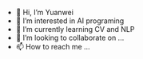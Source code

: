 - 👋 Hi, I’m Yuanwei
- 👀 I’m interested in AI programing
- 🌱 I’m currently learning CV and NLP
- 💞️ I’m looking to collaborate on ...
- 📫 How to reach me ...

<!---
coldtigerqd/coldtigerqd is a ✨ special ✨ repository because its `README.md` (this file) appears on your GitHub profile.
You can click the Preview link to take a look at your changes.
--->
